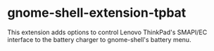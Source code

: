 gnome-shell-extension-tpbat
===========================


This extension adds options to control Lenovo ThinkPad's SMAPI/EC interface
to the battery charger to gnome-shell's battery menu.
